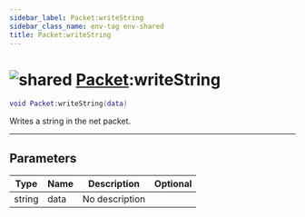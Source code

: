 ```yaml
---
sidebar_label: Packet:writeString
sidebar_class_name: env-tag env-shared
title: Packet:writeString
---
```


# <img src='/img/wiki/shared.png' alt='shared' classname='env-tag' /> [Packet](../packet/README.md):writeString

```lua
void Packet:writeString(data)
```

Writes a string in the net packet.<br/>

-----------------
## Parameters

| Type   | Name | Description | Optional |
| ------ | ---- | ----------- | -------: |
| string | data | No description |   |
